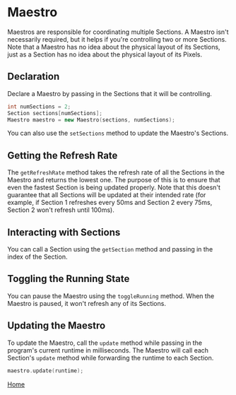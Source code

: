 # Maestro
Maestros are responsible for coordinating multiple Sections. A Maestro isn't necessarily required, but it helps if you're controlling two or more Sections. Note that a Maestro has no idea about the physical layout of its Sections, just as a Section has no idea about the physical layout of its Pixels.

## Declaration
Declare a Maestro by passing in the Sections that it will be controlling.
```c++
int numSections = 2;
Section sections[numSections];
Maestro maestro = new Maestro(sections, numSections);
```
You can also use the `setSections` method to update the Maestro's Sections.

## Getting the Refresh Rate
The `getRefreshRate` method takes the refresh rate of all the Sections in the Maestro and returns the lowest one. The purpose of this is to ensure that even the fastest Section is being updated properly. Note that this doesn't guarantee that all Sections will be updated at their intended rate (for example, if Section 1 refreshes every 50ms and Section 2 every 75ms, Section 2 won't refresh until 100ms).

## Interacting with Sections
You can call a Section using the `getSection` method and passing in the index of the Section.

## Toggling the Running State
You can pause the Maestro using the `toggleRunning` method. When the Maestro is paused, it won't refresh any of its Sections.

## Updating the Maestro
To update the Maestro, call the `update` method while passing in the program's current runtime in milliseconds. The Maestro will call each Section's `update` method while forwarding the runtime to each Section.
```c++
maestro.update(runtime);
```

[Home](README.md)
